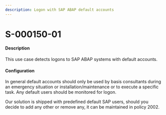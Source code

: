 ```yaml
---
description: Logon with SAP ABAP default accounts
---
```


# S-000150-01

#### Description

This use case detects logons to SAP ABAP systems with default accounts.

#### Configuration

In general default accounts should only be used by basis consultants during an emergency situation or installation/maintenance or to execute a specific task. Any default users should be monitored for logon.

Our solution is shipped with predefined default SAP users, should you decide to add any other or remove any, it can be maintained in policy 2002.
